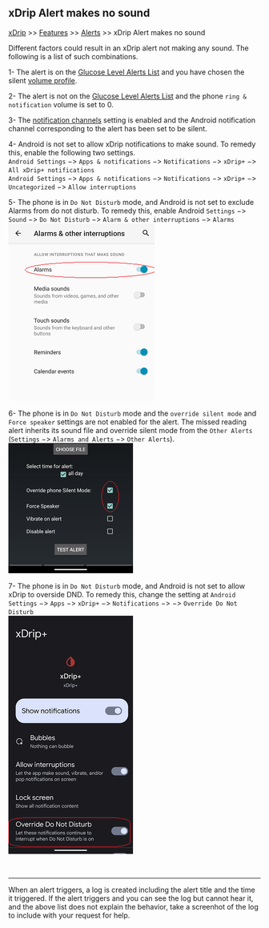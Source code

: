 ## xDrip Alert makes no sound
[xDrip](../README.md) >> [Features](./Features_page.md) >> [Alerts](./Alerts_page.md) >> xDrip Alert makes no sound  
  
Different factors could result in an xDrip alert not making any sound.  The following is a list of such combinations.  
  
1- The alert is on the [Glucose Level Alerts List](./Glucose-level-alerts.md) and you have chosen the silent [volume profile](./Volume-profiles.md).  
  
2- The alert is not on the [Glucose Level Alerts List](./Glucose-level-alerts.md) and the phone `ring & notification` volume is set to 0.  
  
3- The [notification channels](./Notification-channels.md) setting is enabled and the Android notification channel corresponding to the alert has been set to be silent.  
  
4- Android is not set to allow xDrip notifications to make sound.  To remedy this, enable the following two settings.  
`Android Settings` &#8722;> `Apps & notifications` &#8722;> `Notifications` &#8722;> `xDrip+` &#8722;> `All xDrip+ notifications`  
`Android Settings` &#8722;> `Apps & notifications` &#8722;> `Notifications` &#8722;> `xDrip+` &#8722;> `Uncategorized` &#8722;> `Allow interruptions`  
  
5- The phone is in `Do Not Disturb` mode, and Android is not set to exclude Alarms from do not disturb.  To remedy this, enable Android `Settings` &#8722;> `Sound` &#8722;> `Do Not Disturb` &#8722;> `Alarm & other interruptions` &#8722;> `Alarms`  
![](./Alerts/images/ExcludeAlarms.png)  
  
6- The phone is in `Do Not Disturb` mode and the `override silent mode` and `Force speaker` settings are not enabled for the alert.  The missed reading alert inherits its sound file and override silent mode from the `Other Alerts` (`Settings` &#8722;> `Alarms and Alerts` &#8722;> `Other Alerts`).  
![](./Alerts/images/OverrideAndForce.png)  

7- The phone is in `Do Not Disturb` mode, and Android is not set to allow xDrip to overside DND.  To remedy this, change the setting at `Android Settings` &#8722;> `Apps` &#8722;> `xDrip+` &#8722;> `Notifications` &#8722;> &#8722;> `Override Do Not Disturb`  
![](./Alerts/images/AndrdxDripDND.png)  
  
<br/>  
  
---  
  
When an alert triggers, a log is created including the alert title and the time it triggered.  If the alert triggers and you can see the log but cannot hear it, and the above list does not explain the behavior, take a screenhot of the log to include with your request for help.  
  
